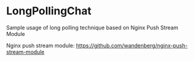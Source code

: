 LongPollingChat
===============

Sample usage of long polling technique based on Nginx Push Stream Module 

Nginx push stream module: https://github.com/wandenberg/nginx-push-stream-module
